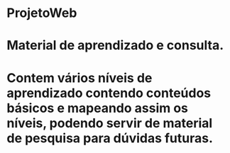 # ProjetoWeb

# Material de aprendizado e consulta.
# Contem vários níveis de aprendizado contendo conteúdos básicos e mapeando assim os níveis, podendo servir de material de pesquisa para dúvidas futuras.
